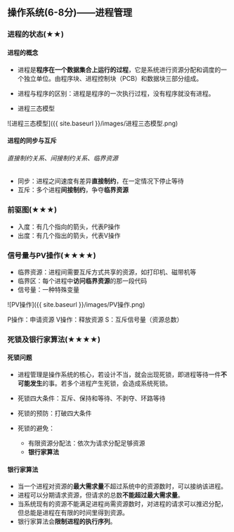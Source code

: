 ## 操作系统(6-8分)——进程管理

### 进程的状态(★★)

#### 进程的概念

- 进程是**程序在一个数据集合上运行的过程**，它是系统进行资源分配和调度的一个独立单位。由程序块、进程控制块（PCB）和数据块三部分组成。
- 进程与程序的区别：进程是程序的一次执行过程，没有程序就没有进程。

- 进程三态模型

![进程三态模型]({{ site.baseurl }}/images/进程三态模型.png)

#### 进程的同步与互斥

###### 直接制约关系、间接制约关系、临界资源

- 同步：进程之间速度有差异**直接制约**，在一定情况下停止等待
- 互斥：多个进程**间接制约**，争夺**临界资源**



### 前驱图(★★★)

- 入度：有几个指向的箭头，代表P操作
- 出度：有几个指出的箭头，代表V操作



### 信号量与PV操作(★★★★)

- 临界资源：进程间需要互斥方式共享的资源，如打印机、磁带机等
- 临界区：每个进程中**访问临界资源**的那一段代码
- 信号量：一种特殊变量

![PV操作]({{ site.baseurl }}/images/PV操作.png)

P操作：申请资源 V操作：释放资源 S：互斥信号量（资源总数）



### 死锁及银行家算法(★★★★)

#### 死锁问题

- 进程管理是操作系统的核心，若设计不当，就会出现死锁，即进程等待一件**不可能发生**的事。若多个进程产生死锁，会造成系统死锁。

- 死锁四大条件：互斥、保持和等待、不剥夺、环路等待
- 死锁的预防：打破四大条件
- 死锁的避免：
  - 有限资源分配法：依次为请求分配足够资源
  - **银行家算法**

#### 银行家算法

- 当一个进程对资源的**最大需求量**不超过系统中的资源数时，可以接纳该进程。
- 进程可以分期请求资源，但请求的总数**不能超过最大需求量**。
- 当系统现有的资源不能满足进程尚需资源数时，对进程的请求可以推迟分配，但总能是进程在有限的时间里得到资源。
- 银行家算法会**限制进程的执行序列**。